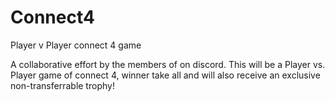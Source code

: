 # Connect4
Player v Player connect 4 game

A collaborative effort by the members of <server name> on discord.  This will be a Player vs. Player game of connect 4, winner take all and will also receive an exclusive non-transferrable trophy!
  
